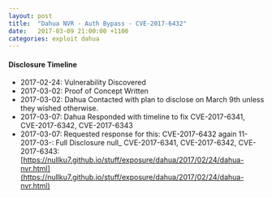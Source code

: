```yaml
---
layout: post
title:  "Dahua NVR - Auth Bypass - CVE-2017-6432"
date:   2017-03-09 21:00:00 +1100
categories: exploit dahua
---
```


#### Disclosure Timeline
- 2017-02-24: Vulnerability Discovered
- 2017-03-02: Proof of Concept Written
- 2017-03-02: Dahua Contacted with plan to disclose on March 9th unless they wished otherwise.
- 2017-03-07: Dahua Responded with timeline to fix CVE-2017-6341, CVE-2017-6342, CVE-2017-6343
- 2017-03-07: Requested response for this: CVE-2017-6432 again
11- 2017-03-: Full Disclosure
null_
CVE-2017-6341, CVE-2017-6342, CVE-2017-6343: [https://nullku7.github.io/stuff/exposure/dahua/2017/02/24/dahua-nvr.html](https://nullku7.github.io/stuff/exposure/dahua/2017/02/24/dahua-nvr.html)
